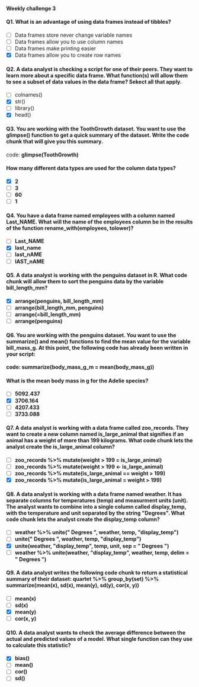 #### Weekly challenge 3

#### Q1. What is an advantage of using data frames instead of tibbles?
- [ ] Data frames store never change variable names
- [ ] Data frames allow you to use column names
- [ ] Data frames make printing easier
- [x] Data frames allow you to create row names

#### Q2. A data analyst is checking a script for one of their peers. They want to learn more about a specific data frame. What function(s) will allow them to see a subset of data values in the data frame? Sekect all that apply.
- [ ] colnames()
- [x] str()
- [ ] library()
- [x] head()

#### Q3. You are working with the ToothGrowth dataset. You want to use the glimpse() function to get a quick summary of the dataset. Write the code chunk that will give you this summary.
code: <b>glimpse(ToothGrowth)<b/>
#### How many different data types are used for the column data types?
- [x] 2
- [ ] 3
- [ ] 60
- [ ] 1

#### Q4. You have a data frame named employees with a column named Last_NAME. What will the name of the employees column be in the results of the function rename_with(employees, tolower)?
- [ ] Last_NAME
- [x] last_name
- [ ] last_nAME
- [ ] lAST_nAME

#### Q5. A data analyst is working with the penguins dataset in R. What code chunk will allow them to sort the penguins data by the variable bill_length_mm?
- [x] arrange(penguins, bill_length_mm)
- [ ] arrange(bill_length_mm, penguins)
- [ ] arrange(=bill_length_mm)
- [ ] arrange(penguins)

#### Q6. You are working with the penguins dataset. You want to use the summarize() and mean() functions to find the mean value for the variable bill_mass_g. At this point, the following code has already been written in your script:
code: <b>summarize(body_mass_g_m = mean(body_mass_g))<b/>
#### What is the mean body mass in g for the Adelie species?
- [ ] 5092.437
- [x] 3706.164
- [ ] 4207.433
- [ ] 3733.088

#### Q7. A data analyst is working with a data frame called zoo_records. They want to create a new column named is_large_animal that signifies if an animal has a weight of more than 199 kilograms. What code chunk lets the analyst create the is_large_animal column?
- [ ] zoo_records %>% mutate(weight > 199 = is_large_animal)
- [ ] zoo_records %>% mutate(weight > 199 <- is_large_animal)
- [ ] zoo_records %>% mutate(is_large_animal == weight > 199)
- [x] zoo_records %>% mutate(is_large_animal = weight > 199)

#### Q8. A data analyst is working with a data frame named weather. It has separate columns for temperatures (temp) and measurment units (unit). The analyst wants to combine into a single column called display_temp, with the temperature and unit separated by the string "Degrees". What code chunk lets the analyst create the display_temp column?
- [ ] weather %>% unite(" Degrees ", weather, temp, "display_temp")
- [ ] unite(" Degrees ", weather, temp, "display_temp")
- [x] unite(weather, "display_temp", temp, unit, sep = " Degrees ")
- [ ] weather %>% unite(weather, "display_temp", weather, temp, delim = " Degrees ")

#### Q9. A data analyst writes the following code chunk to return a statistical summary of their dataset: quartet %>% group_by(set) %>% summarize(mean(x), sd(x), mean(y), sd(y), cor(x, y))
- [ ] mean(x)
- [ ] sd(x)
- [x] mean(y)
- [ ] cor(x, y)

#### Q10. A data analyst wants to check the average difference between the actual and predicted values of a model. What single function can they use to calculate this statistic?
- [x] bias()
- [ ] mean()
- [ ] cor()
- [ ] sd()

